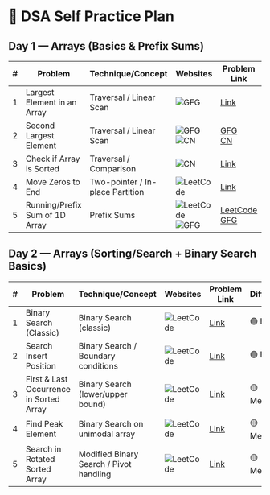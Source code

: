 # 📘 DSA Self Practice Plan

## Day 1 — Arrays (Basics & Prefix Sums)

| #  | Problem                        | Technique/Concept                | Websites                                                                                                   | Problem Link                                                                                              | Difficulty |
|----|--------------------------------|----------------------------------|-----------------------------------------------------------------------------------------------------------|-----------------------------------------------------------------------------------------------------------|------------|
| 1  | Largest Element in an Array    | Traversal / Linear Scan          | ![GFG](https://img.shields.io/badge/-GeeksforGeeks-darkgreen?logo=geeksforgeeks&logoColor=white)          | [Link](https://www.geeksforgeeks.org/problems/largest-element-in-array4009/)                             | 🟢 Easy    |
| 2  | Second Largest Element         | Traversal / Linear Scan          | ![GFG](https://img.shields.io/badge/-GeeksforGeeks-darkgreen?logo=geeksforgeeks&logoColor=white) <br> ![CN](https://img.shields.io/badge/-Coding%20Ninjas-orange?logo=codemagic&logoColor=white) | [GFG](https://www.geeksforgeeks.org/problems/second-largest3735/1) <br> [CN](https://www.naukri.com/code360/problems/second-largest-element-in-the-array_873375) | 🟢 Easy    |
| 3  | Check if Array is Sorted       | Traversal / Comparison           | ![CN](https://img.shields.io/badge/-Coding%20Ninjas-orange?logo=codemagic&logoColor=white)                 | [Link](https://www.naukri.com/code360/problems/ninja-and-the-sorted-check_6581957?leftPanelTabValue=PROBLEM) | 🟢 Easy    |
| 4  | Move Zeros to End              | Two-pointer / In-place Partition | ![LeetCode](https://img.shields.io/badge/-LeetCode-black?logo=leetcode&logoColor=yellow)                   | [Link](https://leetcode.com/problems/move-zeroes/description/)                                            | 🟢 Easy    |
| 5  | Running/Prefix Sum of 1D Array | Prefix Sums                      | ![LeetCode](https://img.shields.io/badge/-LeetCode-black?logo=leetcode&logoColor=yellow) <br> ![GFG](https://img.shields.io/badge/-GeeksforGeeks-darkgreen?logo=geeksforgeeks&logoColor=white) | [LeetCode](https://leetcode.com/problems/running-sum-of-1d-array/description/) <br> [GFG](https://www.geeksforgeeks.org/problems/1-d-prefix-sum/1) | 🟢 Easy    |



## Day 2 — Arrays (Sorting/Search + Binary Search Basics)

| #  | Problem                                    | Technique/Concept                      | Websites                                                                 | Problem Link | Difficulty |
|----|--------------------------------------------|----------------------------------------|--------------------------------------------------------------------------|--------------|------------|
| 1  | Binary Search (Classic)                   | Binary Search (classic)                 | ![LeetCode](https://img.shields.io/badge/-LeetCode-black?logo=leetcode&logoColor=yellow) | [Link](https://leetcode.com/problems/binary-search/description/) | 🟢 Easy |
| 2  | Search Insert Position                     | Binary Search / Boundary conditions     | ![LeetCode](https://img.shields.io/badge/-LeetCode-black?logo=leetcode&logoColor=yellow) | [Link](https://leetcode.com/problems/search-insert-position/description/) | 🟢 Easy |
| 3  | First & Last Occurrence in Sorted Array    | Binary Search (lower/upper bound)       | ![LeetCode](https://img.shields.io/badge/-LeetCode-black?logo=leetcode&logoColor=yellow) | [Link](https://leetcode.com/problems/find-first-and-last-position-of-element-in-sorted-array/) | 🟡 Medium |
| 4  | Find Peak Element                          | Binary Search on unimodal array         | ![LeetCode](https://img.shields.io/badge/-LeetCode-black?logo=leetcode&logoColor=yellow) | [Link](https://leetcode.com/problems/find-peak-element/description/) | 🟡 Medium |
| 5  | Search in Rotated Sorted Array             | Modified Binary Search / Pivot handling | ![LeetCode](https://img.shields.io/badge/-LeetCode-black?logo=leetcode&logoColor=yellow) | [Link](https://leetcode.com/problems/search-in-rotated-sorted-array/description/) | 🟡 Medium |
